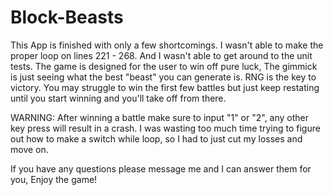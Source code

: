 # Block-Beasts
This App is finished with only a few shortcomings. I wasn't able to make the proper loop on lines 221 - 268. And I wasn't able to get around to the 
unit tests. The game is designed for the user to win off pure luck, The gimmick is just seeing what the best "beast" you can generate is. RNG is the key to victory.
You may struggle to win the first few battles but just keep restating until you start winning and you'll take off from there.

WARNING: After winning a battle make sure to input "1" or "2", any other key press will result in a crash. I was wasting too much time trying to figure out how to 
make a switch while loop, so I had to just cut my losses and move on.

If you have any questions please message me and I can answer them for you, Enjoy the game!
